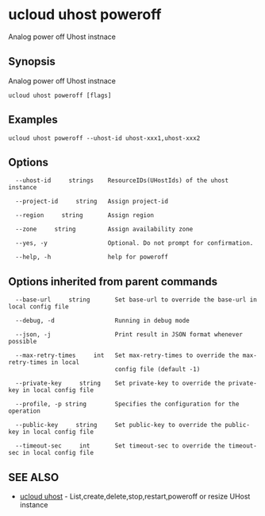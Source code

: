 # ucloud uhost poweroff

Analog power off Uhost instnace

## Synopsis

Analog power off Uhost instnace

```
ucloud uhost poweroff [flags]
```

## Examples

```
ucloud uhost poweroff --uhost-id uhost-xxx1,uhost-xxx2
```

## Options

```
  --uhost-id     strings    ResourceIDs(UHostIds) of the uhost instance 

  --project-id     string   Assign project-id 

  --region     string       Assign region 

  --zone     string         Assign availability zone 

  --yes, -y                 Optional. Do not prompt for confirmation. 

  --help, -h                help for poweroff 

```

## Options inherited from parent commands

```
  --base-url     string       Set base-url to override the base-url in local config file 

  --debug, -d                 Running in debug mode 

  --json, -j                  Print result in JSON format whenever possible 

  --max-retry-times     int   Set max-retry-times to override the max-retry-times in local
                              config file (default -1) 

  --private-key     string    Set private-key to override the private-key in local config file 

  --profile, -p string        Specifies the configuration for the operation 

  --public-key     string     Set public-key to override the public-key in local config file 

  --timeout-sec     int       Set timeout-sec to override the timeout-sec in local config file 

```

## SEE ALSO

* [ucloud uhost](cli/cmd/ucloud/uhost)	 - List,create,delete,stop,restart,poweroff or resize UHost instance

